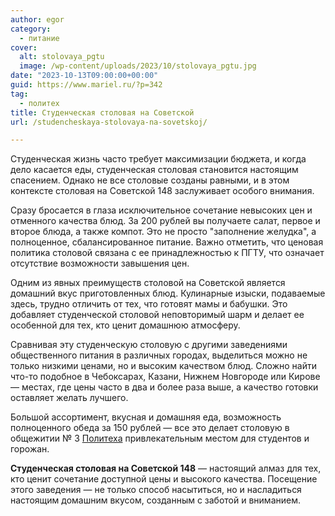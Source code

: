 ```yaml
---
author: egor
category:
  - питание
cover:
  alt: stolovaya_pgtu
  image: /wp-content/uploads/2023/10/stolovaya_pgtu.jpg
date: "2023-10-13T09:00:00+00:00"
guid: https://www.mariel.ru/?p=342
tag:
  - политех
title: Студенческая столовая на Советской
url: /studencheskaya-stolovaya-na-sovetskoj/

---
```

Студенческая жизнь часто требует максимизации бюджета, и когда дело касается еды, студенческая столовая становится настоящим спасением. Однако не все столовые созданы равными, и в этом контексте столовая на Советской 148 заслуживает особого внимания.

Сразу бросается в глаза исключительное сочетание невысоких цен и отменного качества блюд. За 200 рублей вы получаете салат, первое и второе блюда, а также компот. Это не просто "заполнение желудка", а полноценное, сбалансированное питание. Важно отметить, что ценовая политика столовой связана с ее принадлежностью к ПГТУ, что означает отсутствие возможности завышения цен.

Одним из явных преимуществ столовой на Советской является домашний вкус приготовленных блюд. Кулинарные изыски, подаваемые здесь, трудно отличить от тех, что готовят мамы и бабушки. Это добавляет студенческой столовой неповторимый шарм и делает ее особенной для тех, кто ценит домашнюю атмосферу.

Сравнивая эту студенческую столовую с другими заведениями общественного питания в различных городах, выделиться можно не только низкими ценами, но и высоким качеством блюд. Сложно найти что-то подобное в Чебоксарах, Казани, Нижнем Новгороде или Кирове — местах, где цены часто в два и более раза выше, а качество готовки оставляет желать лучшего.

Большой ассортимент, вкусная и домашняя еда, возможность полноценного обеда за 150 рублей — все это делает столовую в общежитии № 3 [Политеха](/povolzhskij-gosudarstvennyj-tehnologicheskij-universitet-v-joshkar-ole/) привлекательным местом для студентов и горожан.

**Студенческая столовая на Советской 148** — настоящий алмаз для тех, кто ценит сочетание доступной цены и высокого качества. Посещение этого заведения — не только способ насытиться, но и насладиться настоящим домашним вкусом, созданным с заботой и вниманием.
